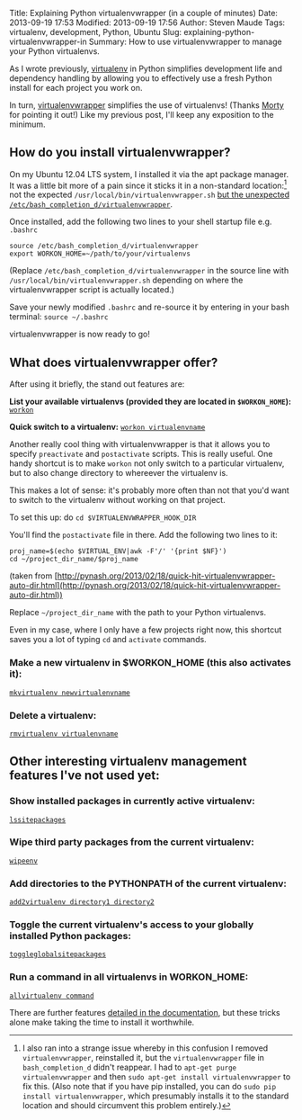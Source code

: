 Title: Explaining Python virtualenvwrapper (in a couple of minutes)
Date: 2013-09-19 17:53
Modified: 2013-09-19 17:56
Author: Steven Maude
Tags: virtualenv, development, Python, Ubuntu
Slug: explaining-python-virtualenvwrapper-in
Summary: How to use virtualenvwrapper to manage your Python virtualenvs.

As I wrote previously,
[virtualenv](http://www.stevenmaude.co.uk/2013/08/explaining-python-virtualenv-in-under.html)
in Python simplifies development life and dependency handling by
allowing you to effectively use a fresh Python install for each project
you work on.

In turn, [virtualenvwrapper](http://virtualenvwrapper.readthedocs.org/)
simplifies the use of virtualenvs! (Thanks
[Morty](https://twitter.com/morty_uk) for pointing it out!) Like my
previous post, I'll keep any exposition to the minimum.

## How do you install virtualenvwrapper?

On my Ubuntu 12.04 LTS system, I installed it via the apt package
manager. It was a little bit more of a pain since it sticks it in a
non-standard location:[^1] not the expected
`/usr/local/bin/virtualenvwrapper.sh`
[but the unexpected `/etc/bash_completion_d/virtualenvwrapper`](http://askubuntu.com/questions/251378/where-is-virtualenvwrapper-sh).

Once installed, add the following two lines to
your shell startup file e.g. `.bashrc`

```shell
source /etc/bash_completion_d/virtualenvwrapper
export WORKON_HOME=~/path/to/your/virtualenvs
```

(Replace `/etc/bash_completion_d/virtualenvwrapper` in the source line with
`/usr/local/bin/virtualenvwrapper.sh`
depending on where the virtualenvwrapper script is actually located.)

Save your newly modified `.bashrc` and re-source it by entering in your
bash terminal: `source ~/.bashrc`

virtualenvwrapper is now ready to go!

## What does virtualenvwrapper offer?

After using it briefly, the stand out features are:

**List your available virtualenvs (provided they are located in
`$WORKON_HOME`):**
[`workon`](http://virtualenvwrapper.readthedocs.org/en/latest/command_ref.html#workon)

**Quick switch to a virtualenv:**
[`workon virtualenvname`](http://virtualenvwrapper.readthedocs.org/en/latest/command_ref.html#workon)

Another really cool thing with virtualenvwrapper is that it allows you
to specify `preactivate` and `postactivate`
scripts. This is really useful. One handy shortcut is to make
`workon`
not only switch to a particular virtualenv, but to also change directory
to whereever the virtualenv is.

This makes a lot of sense: it's probably more often than not that you'd
want to switch to the virtualenv without working on that project.

To set this up: do
`cd $VIRTUALENVWRAPPER_HOOK_DIR`

You'll find the `postactivate`
file in there. Add the following two lines to it:

```shell
proj_name=$(echo $VIRTUAL_ENV|awk -F'/' '{print $NF}')
cd ~/project_dir_name/$proj_name
```

(taken from
[http://pynash.org/2013/02/18/quick-hit-virtualenvwrapper-auto-dir.html](http://pynash.org/2013/02/18/quick-hit-virtualenvwrapper-auto-dir.html))

Replace
`~/project_dir_name`
with the path to your Python virtualenvs.

Even in my case, where I only have a few projects right now, this
shortcut saves you a lot of typing `cd` and `activate` commands.

### Make a new virtualenv in $WORKON_HOME (this also activates it):
[`mkvirtualenv newvirtualenvname`](http://virtualenvwrapper.readthedocs.org/en/latest/command_ref.html#mkvirtualenv)

### Delete a virtualenv:
[`rmvirtualenv virtualenvname`](http://virtualenvwrapper.readthedocs.org/en/latest/command_ref.html#rmvirtualenv)

## Other interesting virtualenv management features I've not used yet:

### Show installed packages in currently active virtualenv:
[`lssitepackages`](http://virtualenvwrapper.readthedocs.org/en/latest/command_ref.html#lssitepackages)

### Wipe third party packages from the current virtualenv:
[`wipeenv`](http://virtualenvwrapper.readthedocs.org/en/latest/command_ref.html#wipeenv)

### Add directories to the PYTHONPATH of the current virtualenv:
[`add2virtualenv directory1 directory2`](http://virtualenvwrapper.readthedocs.org/en/latest/command_ref.html#add2virtualenv)

### Toggle the current virtualenv's access to your globally installed Python packages:
[`toggleglobalsitepackages`](http://virtualenvwrapper.readthedocs.org/en/latest/command_ref.html#toggleglobalsitepackages)

### Run a command in all virtualenvs in WORKON_HOME:
[`allvirtualenv command`](http://virtualenvwrapper.readthedocs.org/en/latest/command_ref.html#allvirtualenv)

There are further features [detailed in the
documentation](http://virtualenvwrapper.readthedocs.org/), but these
tricks alone make taking the time to install it worthwhile.

[^1]: I also ran into a strange issue
whereby in this confusion I removed `virtualenvwrapper`, reinstalled it,
but the `virtualenvwrapper` file in `bash_completion_d` didn't reappear. I
had to `apt-get purge virtualenvwrapper` and then
`sudo apt-get install virtualenvwrapper` to fix this. (Also note that if you
have pip installed, you can do
`sudo pip install virtualenvwrapper`, which presumably installs it to the
standard location and should circumvent this problem entirely.)
